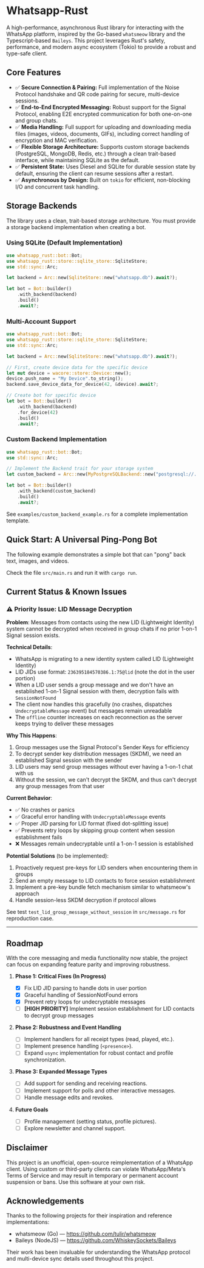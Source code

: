 # Whatsapp-Rust

A high-performance, asynchronous Rust library for interacting with the WhatsApp platform, inspired by the Go-based `whatsmeow` library and the Typescript-based `Baileys`. This project leverages Rust's safety, performance, and modern async ecosystem (Tokio) to provide a robust and type-safe client.

## Core Features

- ✅ **Secure Connection & Pairing:** Full implementation of the Noise Protocol handshake and QR code pairing for secure, multi-device sessions.
- ✅ **End-to-End Encrypted Messaging:** Robust support for the Signal Protocol, enabling E2E encrypted communication for both one-on-one and group chats.
- ✅ **Media Handling:** Full support for uploading and downloading media files (images, videos, documents, GIFs), including correct handling of encryption and MAC verification.
- ✅ **Flexible Storage Architecture:** Supports custom storage backends (PostgreSQL, MongoDB, Redis, etc.) through a clean trait-based interface, while maintaining SQLite as the default.
- ✅ **Persistent State:** Uses Diesel and SQLite for durable session state by default, ensuring the client can resume sessions after a restart.
- ✅ **Asynchronous by Design:** Built on `tokio` for efficient, non-blocking I/O and concurrent task handling.

## Storage Backends

The library uses a clean, trait-based storage architecture. You must provide a storage backend implementation when creating a bot.

### Using SQLite (Default Implementation)

```rust
use whatsapp_rust::bot::Bot;
use whatsapp_rust::store::sqlite_store::SqliteStore;
use std::sync::Arc;

let backend = Arc::new(SqliteStore::new("whatsapp.db").await?);

let bot = Bot::builder()
    .with_backend(backend)
    .build()
    .await?;
```

### Multi-Account Support

```rust
use whatsapp_rust::bot::Bot;
use whatsapp_rust::store::sqlite_store::SqliteStore;
use std::sync::Arc;

let backend = Arc::new(SqliteStore::new("whatsapp.db").await?);

// First, create device data for the specific device
let mut device = wacore::store::Device::new();
device.push_name = "My Device".to_string();
backend.save_device_data_for_device(42, &device).await?;

// Create bot for specific device
let bot = Bot::builder()
    .with_backend(backend)
    .for_device(42)
    .build()
    .await?;
```

### Custom Backend Implementation

```rust
use whatsapp_rust::bot::Bot;
use std::sync::Arc;

// Implement the Backend trait for your storage system
let custom_backend = Arc::new(MyPostgreSQLBackend::new("postgresql://..."));

let bot = Bot::builder()
    .with_backend(custom_backend)
    .build()
    .await?;
```

See `examples/custom_backend_example.rs` for a complete implementation template.

## Quick Start: A Universal Ping-Pong Bot

The following example demonstrates a simple bot that can "pong" back text, images, and videos.

Check the file `src/main.rs` and run it with `cargo run`.

## Current Status & Known Issues

### ⚠️ Priority Issue: LID Message Decryption

**Problem**: Messages from contacts using the new LID (Lightweight Identity) system cannot be decrypted when received in group chats if no prior 1-on-1 Signal session exists.

**Technical Details**:

- WhatsApp is migrating to a new identity system called LID (Lightweight Identity)
- LID JIDs use format: `236395184570386.1:75@lid` (note the dot in the user portion)
- When a LID user sends a group message and we don't have an established 1-on-1 Signal session with them, decryption fails with `SessionNotFound`
- The client now handles this gracefully (no crashes, dispatches `UndecryptableMessage` event) but messages remain unreadable
- The `offline` counter increases on each reconnection as the server keeps trying to deliver these messages

**Why This Happens**:

1. Group messages use the Signal Protocol's Sender Keys for efficiency
2. To decrypt sender key distribution messages (SKDM), we need an established Signal session with the sender
3. LID users may send group messages without ever having a 1-on-1 chat with us
4. Without the session, we can't decrypt the SKDM, and thus can't decrypt any group messages from that user

**Current Behavior**:

- ✅ No crashes or panics
- ✅ Graceful error handling with `UndecryptableMessage` events
- ✅ Proper JID parsing for LID format (fixed dot-splitting issue)
- ✅ Prevents retry loops by skipping group content when session establishment fails
- ❌ Messages remain undecryptable until a 1-on-1 session is established

**Potential Solutions** (to be implemented):

1. Proactively request pre-keys for LID senders when encountering them in groups
2. Send an empty message to LID contacts to force session establishment
3. Implement a pre-key bundle fetch mechanism similar to whatsmeow's approach
4. Handle session-less SKDM decryption if protocol allows

See test `test_lid_group_message_without_session` in `src/message.rs` for reproduction case.

---

## Roadmap

With the core messaging and media functionality now stable, the project can focus on expanding feature parity and improving robustness.

1.  **Phase 1: Critical Fixes (In Progress)**

    - [x] Fix LID JID parsing to handle dots in user portion
    - [x] Graceful handling of SessionNotFound errors
    - [x] Prevent retry loops for undecryptable messages
    - [ ] **[HIGH PRIORITY]** Implement session establishment for LID contacts to decrypt group messages

2.  **Phase 2: Robustness and Event Handling**

    - [ ] Implement handlers for all receipt types (read, played, etc.).
    - [ ] Implement presence handling (`<presence>`).
    - [ ] Expand `usync` implementation for robust contact and profile synchronization.

3.  **Phase 3: Expanded Message Types**

    - [ ] Add support for sending and receiving reactions.
    - [ ] Implement support for polls and other interactive messages.
    - [ ] Handle message edits and revokes.

4.  **Future Goals**
    - [ ] Profile management (setting status, profile pictures).
    - [ ] Explore newsletter and channel support.

## Disclaimer

This project is an unofficial, open-source reimplementation of a WhatsApp client. Using custom or third-party clients can violate WhatsApp/Meta's Terms of Service and may result in temporary or permanent account suspension or bans. Use this software at your own risk.

## Acknowledgements

Thanks to the following projects for their inspiration and reference implementations:

- whatsmeow (Go) — https://github.com/tulir/whatsmeow
- Baileys (NodeJS) — https://github.com/WhiskeySockets/Baileys

Their work has been invaluable for understanding the WhatsApp protocol and multi-device sync details used throughout this project.
